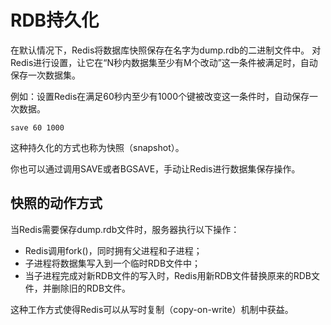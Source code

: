 # RDB持久化

在默认情况下，Redis将数据库快照保存在名字为dump.rdb的二进制文件中。
对Redis进行设置，让它在“N秒内数据集至少有M个改动”这一条件被满足时，自动保存一次数据集。

例如：设置Redis在满足60秒内至少有1000个键被改变这一条件时，自动保存一次数据。
    
    save 60 1000

这种持久化的方式也称为快照（snapshot）。

你也可以通过调用SAVE或者BGSAVE，手动让Redis进行数据集保存操作。

## 快照的动作方式

当Redis需要保存dump.rdb文件时，服务器执行以下操作：

* Redis调用fork()，同时拥有父进程和子进程；
* 子进程将数据集写入到一个临时RDB文件中；
* 当子进程完成对新RDB文件的写入时，Redis用新RDB文件替换原来的RDB文件，并删除旧的RDB文件。

这种工作方式使得Redis可以从写时复制（copy-on-write）机制中获益。